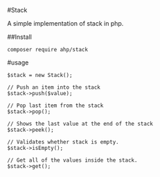#Stack

<p>A simple implementation of stack in php.</p>

##Install

`composer require ahp/stack`

#usage

```
$stack = new Stack();

// Push an item into the stack
$stack->push($value);

// Pop last item from the stack
$stack->pop();

// Shows the last value at the end of the stack
$stack->peek();

// Validates whether stack is empty.
$stack->isEmpty();

// Get all of the values inside the stack.
$stack->get();
```